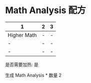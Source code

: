 # Math Analysis 配方

|1|2|3|
|----|-----|-----|
|Higher Math|-|-|
|-|-|-|
|-|-|-|

是否需要加热: 是

生成 Math Analysis \* 数量 2
<br/> <br/> 

